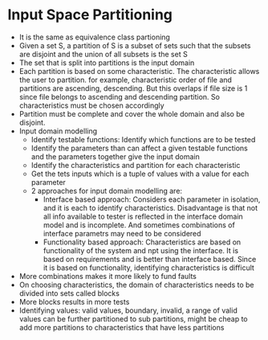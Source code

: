# Input Space Partitioning  
* It is the same as equivalence class partioning  
* Given a set S, a partition of S is a subset of sets such that the subsets are disjoint and the union of all subsets is the set S  
* The set that is split into partitions is the input domain  
* Each partition is based on some characteristic. The characteristic allows the user to partition. for example, characteristic order of file and partitions are ascending, descending. But this overlaps if file size is 1 since file belongs to ascending and descending partition. So characteristics must be chosen accordingly  
* Partition must be complete and cover the whole domain and also be disjoint.
* Input domain modelling  
  * Identify testable functions: Identify which functions are to be tested  
  * Identify the parameters than can affect a given testable functions and the parameters together give the input domain  
  * Identify the characteristics and partition for each characteristic  
  * Get the tets inputs which is a tuple of values with a value for each parameter  
  * 2 approaches for input domain modelling are:  
    * Interface based approach: Considers each parameter in isolation, and it is each to identify characteristics. Disadvantage is that not all info available to tester is reflected in the interface domain model and is incomplete. And sometimes combinations of interface parametrs may need to be considered  
    * Functionality based approach: Characteristics are based on functionality of the system and npt using the interface. It is based on requirements and is better than interface based. Since it is based on functionality, identifying characteristics is difficult     
* More combinations makes it more likely to fund faults  
* On choosing characteristics, the domain of characteristics needs to be divided into sets called blocks  
* More blocks results in more tests  
* Identifying values: valid values, boundary, invalid, a range of valid values can be further partitioned to sub partitions, might be cheap to add more partitions to characteristics that have less partitions  
